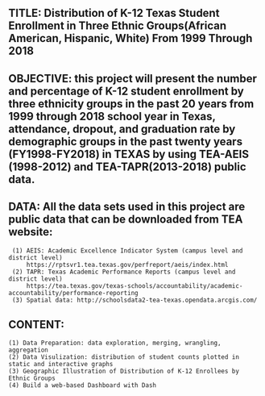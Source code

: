 ## TITLE: Distribution of K-12 Texas Student Enrollment in Three Ethnic Groups(African American, Hispanic, White) From 1999 Through 2018 

## OBJECTIVE: this project will present the number and percentage of K-12 student enrollment by three ethnicity groups in the past 20 years from 1999 through 2018 school year in Texas, attendance, dropout, and graduation rate by demographic groups in the past twenty years (FY1998-FY2018) in TEXAS by using TEA-AEIS (1998-2012) and TEA-TAPR(2013-2018) public data. 
## DATA: All the data sets used in this project are public data that can be downloaded from TEA website:

     (1) AEIS: Academic Excellence Indicator System (campus level and district level)
         https://rptsvr1.tea.texas.gov/perfreport/aeis/index.html
     (2) TAPR: Texas Academic Performance Reports (campus level and district level)
         https://tea.texas.gov/texas-schools/accountability/academic-accountability/performance-reporting
     (3) Spatial data: http://schoolsdata2-tea-texas.opendata.arcgis.com/
## CONTENT:
    (1) Data Preparation: data exploration, merging, wrangling, aggregation
    (2) Data Visulization: distribution of student counts plotted in static and interactive graphs
    (3) Geographic Illustration of Distribution of K-12 Enrollees by Ethnic Groups 
    (4) Build a web-based Dashboard with Dash
